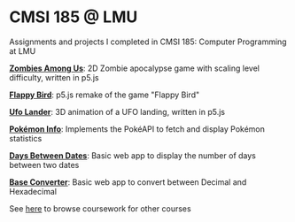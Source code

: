 # CMSI 185 @ LMU
Assignments and projects I completed in CMSI 185: Computer Programming at LMU

**[Zombies Among Us](https://github.com/asrouji/zombies-among-us)**: 2D Zombie apocalypse game with scaling level difficulty, written in p5.js

**[Flappy Bird](https://github.com/asrouji/flappy-bird)**: p5.js remake of the game "Flappy Bird"

**[Ufo Lander](https://github.com/asrouji/ufo-lander)**: 3D animation of a UFO landing, written in p5.js

**[Pokémon Info](https://github.com/asrouji/flappy-bird)**: Implements the PokéAPI to fetch and display Pokémon statistics

**[Days Between Dates](https://github.com/asrouji/days-between-dates)**: Basic web app to display the number of days between two dates

**[Base Converter](https://github.com/asrouji/base-converter)**: Basic web app to convert between Decimal and Hexadecimal

See [here](https://github.com/asrouji/LMU) to browse coursework for other courses
